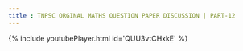 ```yaml
---
title : TNPSC ORGINAL MATHS QUESTION PAPER DISCUSSION | PART-12
---
```






{% include youtubePlayer.html id='QUU3vtCHxkE' %}
